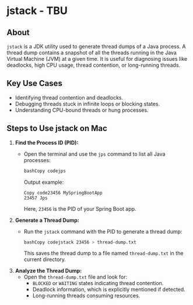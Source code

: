 # jstack - TBU

## About

`jstack` is a JDK utility used to generate thread dumps of a Java process. A thread dump contains a snapshot of all the threads running in the Java Virtual Machine (JVM) at a given time. It is useful for diagnosing issues like deadlocks, high CPU usage, thread contention, or long-running threads.

## **Key Use Cases**

* Identifying thread contention and deadlocks.
* Debugging threads stuck in infinite loops or blocking states.
* Understanding CPU-bound threads or hung processes.

## **Steps to Use jstack on Mac**

1. **Find the Process ID (PID):**
   *   Open the terminal and use the `jps` command to list all Java processes:

       ```bash
       bashCopy codejps
       ```

       Output example:

       ```
       Copy code23456 MySpringBootApp
       23457 Jps
       ```

       Here, `23456` is the PID of your Spring Boot app.
2. **Generate a Thread Dump:**
   *   Run the `jstack` command with the PID to generate a thread dump:

       ```bash
       bashCopy codejstack 23456 > thread-dump.txt
       ```

       This saves the thread dump to a file named `thread-dump.txt` in the current directory.
3. **Analyze the Thread Dump:**
   * Open the `thread-dump.txt` file and look for:
     * `BLOCKED` or `WAITING` states indicating thread contention.
     * Deadlock information, which is explicitly mentioned if detected.
     * Long-running threads consuming resources.

